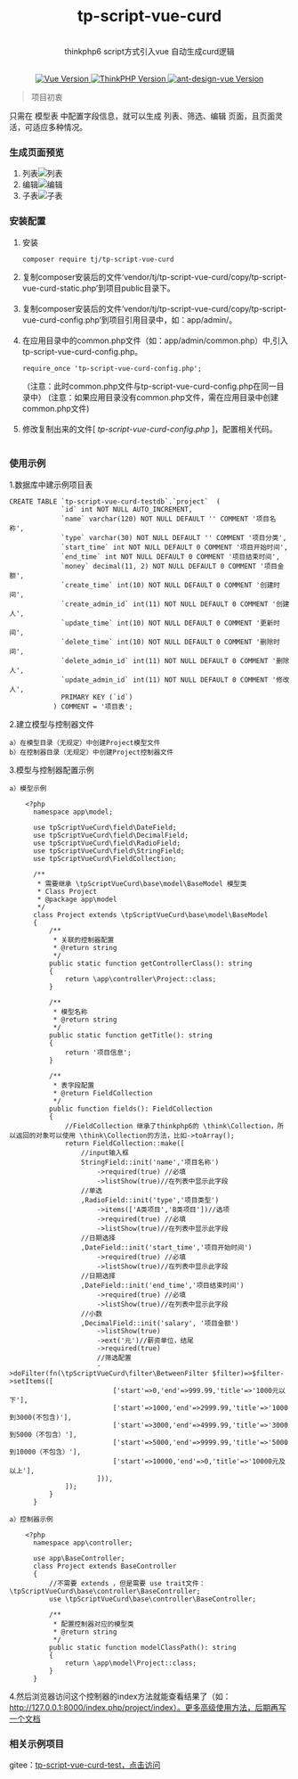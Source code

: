 <div align="center">
 <br>
<h1 align="center">tp-script-vue-curd</h1>
 <br>
thinkphp6 script方式引入vue 自动生成curd逻辑
 <br>
</div>
 <br>
<p align="center">
    <a href="#">
        <img src="https://img.shields.io/badge/Vue-3.0.0+-green.svg" alt="Vue Version">
    </a>
    <a href="#">
        <img src="https://img.shields.io/badge/ThinkPHP-6.0.0+-green.svg" alt="ThinkPHP Version">
    </a>
      <a href="#">
        <img src="https://img.shields.io/badge/ant design vue-2.0.0+-green.svg" alt="ant-design-vue Version">
    </a>
</p>

> 项目初衷

只需在 模型表 中配置字段信息，就可以生成 列表、筛选、编辑 页面，且页面灵活，可适应多种情况。

### 生成页面预览

1. 列表![列表](https://images.gitee.com/uploads/images/2021/0127/142357_7b7ac128_370098.png "1.png")
2. 编辑![编辑](https://images.gitee.com/uploads/images/2021/0127/142742_07cc8b32_370098.png "2.png")
3. 子表![子表](https://images.gitee.com/uploads/images/2021/0127/142758_e14af033_370098.png "3.png")

### 安装配置


   1. 安装
        ```
        composer require tj/tp-script-vue-curd
        ```
   2. 复制composer安装后的文件‘vendor/tj/tp-script-vue-curd/copy/tp-script-vue-curd-static.php’到项目public目录下。<br><br>
   3. 复制composer安装后的文件‘vendor/tj/tp-script-vue-curd/copy/tp-script-vue-curd-config.php’到项目引用目录中，如：app/admin/。<br><br>
   4. 在应用目录中的common.php文件（如：app/admin/common.php）中,引入tp-script-vue-curd-config.php。
        ```
        require_once 'tp-script-vue-curd-config.php';
        ```
        （注意：此时common.php文件与tp-script-vue-curd-config.php在同一目录中）
        (注意：如果应用目录没有common.php文件，需在应用目录中创建common.php文件)<br><br>
   5. 修改复制出来的文件[ _tp-script-vue-curd-config.php_ ]，配置相关代码。<br><br>


### 使用示例

1.数据库中建示例项目表

    CREATE TABLE `tp-script-vue-curd-testdb`.`project`  (
                 `id` int NOT NULL AUTO_INCREMENT,
                 `name` varchar(120) NOT NULL DEFAULT '' COMMENT '项目名称',
                 `type` varchar(30) NOT NULL DEFAULT '' COMMENT '项目分类',
                 `start_time` int NOT NULL DEFAULT 0 COMMENT '项目开始时间',
                 `end_time` int NOT NULL DEFAULT 0 COMMENT '项目结束时间',
                 `money` decimal(11, 2) NOT NULL DEFAULT 0 COMMENT '项目金额',
                 `create_time` int(10) NOT NULL DEFAULT 0 COMMENT '创建时间',
                 `create_admin_id` int(11) NOT NULL DEFAULT 0 COMMENT '创建人',
                 `update_time` int(10) NOT NULL DEFAULT 0 COMMENT '更新时间',
                 `delete_time` int(10) NOT NULL DEFAULT 0 COMMENT '删除时间',
                 `delete_admin_id` int(11) NOT NULL DEFAULT 0 COMMENT '删除人',
                 `update_admin_id` int(11) NOT NULL DEFAULT 0 COMMENT '修改人',
                 PRIMARY KEY (`id`)
               ) COMMENT = '项目表';


2.建立模型与控制器文件

    a）在模型目录（无规定）中创建Project模型文件
    b）在控制器目录（无规定）中创建Project控制器文件


3.模型与控制器配置示例

    a）模型示例

        <?php
          namespace app\model;

          use tpScriptVueCurd\field\DateField;
          use tpScriptVueCurd\field\DecimalField;
          use tpScriptVueCurd\field\RadioField;
          use tpScriptVueCurd\field\StringField;
          use tpScriptVueCurd\FieldCollection;
          
          /**
           * 需要继承 \tpScriptVueCurd\base\model\BaseModel 模型类
           * Class Project
           * @package app\model
           */
          class Project extends \tpScriptVueCurd\base\model\BaseModel
          {
              /**
               * 关联的控制器配置
               * @return string
               */
              public static function getControllerClass(): string
              {
                  return \app\controller\Project::class;
              }
          
              /**
               * 模型名称
               * @return string
               */
              public static function getTitle(): string
              {
                  return '项目信息';
              }
          
              /**
               * 表字段配置
               * @return FieldCollection
               */
              public function fields(): FieldCollection
              {
                  //FieldCollection 继承了thinkphp6的 \think\Collection，所以返回的对象可以使用 \think\Collection的方法，比如->toArray();
                  return FieldCollection::make([
                      //input输入框
                      StringField::init('name','项目名称')
                          ->required(true) //必填
                          ->listShow(true)//在列表中显示此字段
                      //单选
                      ,RadioField::init('type','项目类型')
                          ->items(['A类项目','B类项目'])//选项
                          ->required(true) //必填
                          ->listShow(true)//在列表中显示此字段
                      //日期选择
                      ,DateField::init('start_time','项目开始时间')
                          ->required(true) //必填
                          ->listShow(true)//在列表中显示此字段
                      //日期选择
                      ,DateField::init('end_time','项目结束时间')
                          ->required(true) //必填
                          ->listShow(true)//在列表中显示此字段
                      //小数
                      ,DecimalField::init('salary', '项目金额')
                          ->listShow(true)
                          ->ext('元')//薪资单位，结尾
                          ->required(true)
                          //筛选配置
                          ->doFilter(fn(\tpScriptVueCurd\filter\BetweenFilter $filter)=>$filter->setItems([
                              ['start'=>0,'end'=>999.99,'title'=>'1000元以下'],
                              ['start'=>1000,'end'=>2999.99,'title'=>'1000到3000(不包含)'],
                              ['start'=>3000,'end'=>4999.99,'title'=>'3000到5000（不包含）'],
                              ['start'=>5000,'end'=>9999.99,'title'=>'5000到10000（不包含）'],
                              ['start'=>10000,'end'=>0,'title'=>'10000元及以上'],
                          ])),
                  ]);
              }
          }

    a）控制器示例

        <?php
          namespace app\controller;
          
          use app\BaseController;
          class Project extends BaseController
          {
              //不需要 extends ，但是需要 use trait文件：\tpScriptVueCurd\base\controller\BaseController;
              use \tpScriptVueCurd\base\controller\BaseController;
          
              /**
               * 配置控制器对应的模型类
               * @return string
               */
              public static function modelClassPath(): string
              {
                  return \app\model\Project::class;
              }
          }


  4.然后浏览器访问这个控制器的index方法就能查看结果了（如：http://127.0.0.1:8000/index.php/project/index）。更多高级使用方法，后期再写一个文档

### 相关示例项目

gitee：[tp-script-vue-curd-test，点击访问](https://gitee.com/tjztjspz/tp-script-vue-curd-test)

